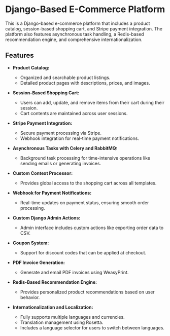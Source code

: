 # Django-Based E-Commerce Platform

This is a Django-based e-commerce platform that includes a product catalog, session-based shopping cart, and Stripe payment integration. The platform also features asynchronous task handling, a Redis-based recommendation engine, and comprehensive internationalization.

## Features

- **Product Catalog:**
  - Organized and searchable product listings.
  - Detailed product pages with descriptions, prices, and images.

- **Session-Based Shopping Cart:**
  - Users can add, update, and remove items from their cart during their session.
  - Cart contents are maintained across user sessions.

- **Stripe Payment Integration:**
  - Secure payment processing via Stripe.
  - Webhook integration for real-time payment notifications.

- **Asynchronous Tasks with Celery and RabbitMQ:**
  - Background task processing for time-intensive operations like sending emails or generating invoices.

- **Custom Context Processor:**
  - Provides global access to the shopping cart across all templates.

- **Webhook for Payment Notifications:**
  - Real-time updates on payment status, ensuring smooth order processing.

- **Custom Django Admin Actions:**
  - Admin interface includes custom actions like exporting order data to CSV.

- **Coupon System:**
  - Support for discount codes that can be applied at checkout.

- **PDF Invoice Generation:**
  - Generate and email PDF invoices using WeasyPrint.

- **Redis-Based Recommendation Engine:**
  - Provides personalized product recommendations based on user behavior.

- **Internationalization and Localization:**
  - Fully supports multiple languages and currencies.
  - Translation management using Rosetta.
  - Includes a language selector for users to switch between languages.
